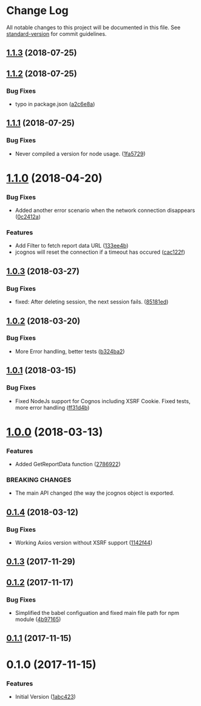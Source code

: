 # Change Log

All notable changes to this project will be documented in this file. See [standard-version](https://github.com/conventional-changelog/standard-version) for commit guidelines.

<a name="1.1.3"></a>
## [1.1.3](https://github.com/CognosExt/jcognos/compare/v1.1.2...v1.1.3) (2018-07-25)



<a name="1.1.2"></a>
## [1.1.2](https://github.com/CognosExt/jcognos/compare/v1.1.1...v1.1.2) (2018-07-25)


### Bug Fixes

* typo in package.json ([a2c6e8a](https://github.com/CognosExt/jcognos/commit/a2c6e8a))



<a name="1.1.1"></a>
## [1.1.1](https://github.com/CognosExt/jcognos/compare/v1.1.0...v1.1.1) (2018-07-25)


### Bug Fixes

* Never compiled a version for node usage. ([1fa5729](https://github.com/CognosExt/jcognos/commit/1fa5729))



<a name="1.1.0"></a>
# [1.1.0](https://github.com/CognosExt/jcognos/compare/v1.0.3...v1.1.0) (2018-04-20)


### Bug Fixes

* Added another error scenario when the network connection disappears ([0c2412a](https://github.com/CognosExt/jcognos/commit/0c2412a))


### Features

* Add Filter to fetch report data URL ([133ee4b](https://github.com/CognosExt/jcognos/commit/133ee4b))
* jcognos will reset the connection if a timeout has occured ([cac122f](https://github.com/CognosExt/jcognos/commit/cac122f))



<a name="1.0.3"></a>
## [1.0.3](https://github.com/CognosExt/jcognos/compare/v1.0.2...v1.0.3) (2018-03-27)


### Bug Fixes

* fixed: After deleting session, the next session fails. ([85181ed](https://github.com/CognosExt/jcognos/commit/85181ed))



<a name="1.0.2"></a>
## [1.0.2](https://github.com/CognosExt/jcognos/compare/v1.0.1...v1.0.2) (2018-03-20)


### Bug Fixes

* More Error handling, better tests ([b324ba2](https://github.com/CognosExt/jcognos/commit/b324ba2))



<a name="1.0.1"></a>
## [1.0.1](https://github.com/CognosExt/jcognos/compare/v1.0.0...v1.0.1) (2018-03-15)


### Bug Fixes

* Fixed NodeJs support for Cognos including XSRF Cookie. Fixed tests, more error handling ([ff31d4b](https://github.com/CognosExt/jcognos/commit/ff31d4b))



<a name="1.0.0"></a>
# [1.0.0](https://github.com/CognosExt/jcognos/compare/v0.1.4...v1.0.0) (2018-03-13)


### Features

* Added GetReportData function ([2786922](https://github.com/CognosExt/jcognos/commit/2786922))


### BREAKING CHANGES

* The main API changed (the way the jcognos object is exported.



<a name="0.1.4"></a>
## [0.1.4](https://github.com/CognosExt/jcognos/compare/v0.1.3...v0.1.4) (2018-03-12)


### Bug Fixes

* Working Axios version without XSRF support ([1142f44](https://github.com/CognosExt/jcognos/commit/1142f44))



<a name="0.1.3"></a>
## [0.1.3](https://github.com/CognosExt/jcognos/compare/v0.1.2...v0.1.3) (2017-11-29)



<a name="0.1.2"></a>
## [0.1.2](https://github.com/CognosExt/jcognos/compare/v0.1.1...v0.1.2) (2017-11-17)


### Bug Fixes

* Simplified the babel configuation and fixed main file path for npm module ([4b97165](https://github.com/CognosExt/jcognos/commit/4b97165))



<a name="0.1.1"></a>
## [0.1.1](https://github.com/CognosExt/jcognos/compare/v0.1.0...v0.1.1) (2017-11-15)



<a name="0.1.0"></a>
# 0.1.0 (2017-11-15)


### Features

* Initial Version ([1abc423](https://github.com/CognosExt/jcognos/commit/1abc423))
